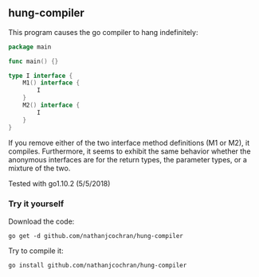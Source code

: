 ## hung-compiler

This program causes the go compiler to hang indefinitely:

```go
package main

func main() {}

type I interface {
	M1() interface {
		I
	}
	M2() interface {
		I
	}
}
```

If you remove either of the two interface method definitions (M1 or M2), it compiles. Furthermore, it seems to exhibit the same behavior whether the anonymous interfaces are for the return types, the parameter types, or a mixture of the two.

Tested with go1.10.2 (5/5/2018)

### Try it yourself

Download the code:

`go get -d github.com/nathanjcochran/hung-compiler`

Try to compile it:

`go install github.com/nathanjcochran/hung-compiler`
